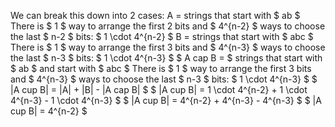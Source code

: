 We can break this down into 2 cases:
A = strings that start with $ ab $
There is $ 1 $ way to arrange the first 2 bits and $ 4^{n-2} $ ways to choose the last $ n-2 $ bits: $ 1 \cdot 4^{n-2} $
B = strings that start with $ abc $
There is $ 1 $ way to arrange the first 3 bits and $ 4^{n-3} $ ways to choose the last $ n-3 $ bits: $ 1 \cdot 4^{n-3} $
$ A cap B = $ strings that start with $ ab $ and start with $ abc $
There is $ 1 $ way to arrange the first 3 bits and $ 4^{n-3} $ ways to choose the last $ n-3 $ bits: $ 1 \cdot 4^{n-3} $
$ |A cup B| = |A| + |B| - |A cap B| $
$ |A cup B| = 1 \cdot 4^{n-2} + 1 \cdot 4^{n-3} - 1 \cdot 4^{n-3} $
$ |A cup B| = 4^{n-2} + 4^{n-3} - 4^{n-3} $
$ |A cup B| = 4^{n-2} $
